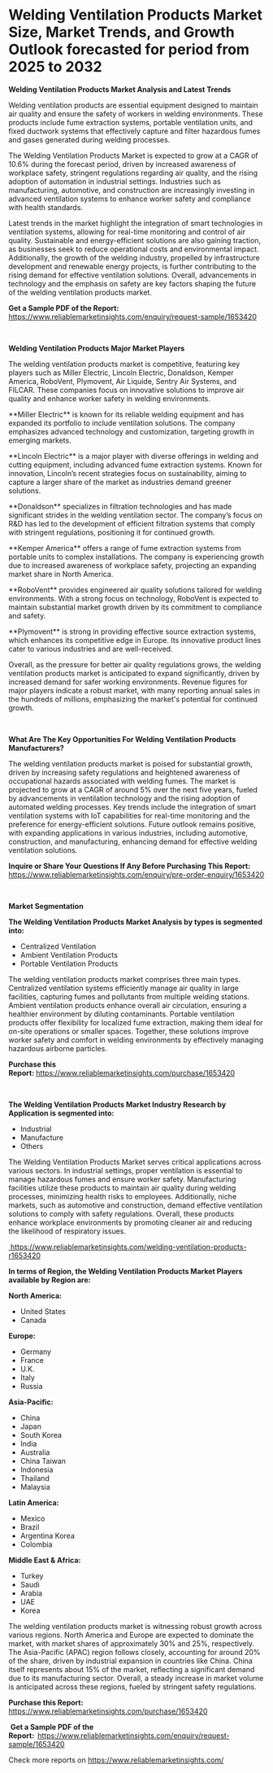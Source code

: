 <p><h1>Welding Ventilation Products Market Size, Market Trends, and Growth Outlook forecasted for period from 2025 to 2032</h1></p><p><strong>Welding Ventilation Products Market Analysis and Latest Trends</strong></p>
<p><p>Welding ventilation products are essential equipment designed to maintain air quality and ensure the safety of workers in welding environments. These products include fume extraction systems, portable ventilation units, and fixed ductwork systems that effectively capture and filter hazardous fumes and gases generated during welding processes. </p><p>The Welding Ventilation Products Market is expected to grow at a CAGR of 10.6% during the forecast period, driven by increased awareness of workplace safety, stringent regulations regarding air quality, and the rising adoption of automation in industrial settings. Industries such as manufacturing, automotive, and construction are increasingly investing in advanced ventilation systems to enhance worker safety and compliance with health standards. </p><p>Latest trends in the market highlight the integration of smart technologies in ventilation systems, allowing for real-time monitoring and control of air quality. Sustainable and energy-efficient solutions are also gaining traction, as businesses seek to reduce operational costs and environmental impact. Additionally, the growth of the welding industry, propelled by infrastructure development and renewable energy projects, is further contributing to the rising demand for effective ventilation solutions. Overall, advancements in technology and the emphasis on safety are key factors shaping the future of the welding ventilation products market.</p></p>
<p><strong>Get a Sample PDF of the Report:&nbsp;</strong> <a href="https://www.reliablemarketinsights.com/enquiry/request-sample/1653420?utm_campaign=3015&utm_medium=2&utm_source=Github&utm_content=ia&utm_term=08032025&utm_id=welding-ventilation-products">https://www.reliablemarketinsights.com/enquiry/request-sample/1653420</a></p>
<p>&nbsp;</p>
<p><strong>Welding Ventilation Products Major Market Players</strong></p>
<p><p>The welding ventilation products market is competitive, featuring key players such as Miller Electric, Lincoln Electric, Donaldson, Kemper America, RoboVent, Plymovent, Air Liquide, Sentry Air Systems, and FILCAR. These companies focus on innovative solutions to improve air quality and enhance worker safety in welding environments.</p><p>**Miller Electric** is known for its reliable welding equipment and has expanded its portfolio to include ventilation solutions. The company emphasizes advanced technology and customization, targeting growth in emerging markets.</p><p>**Lincoln Electric** is a major player with diverse offerings in welding and cutting equipment, including advanced fume extraction systems. Known for innovation, Lincoln’s recent strategies focus on sustainability, aiming to capture a larger share of the market as industries demand greener solutions.</p><p>**Donaldson** specializes in filtration technologies and has made significant strides in the welding ventilation sector. The company’s focus on R&D has led to the development of efficient filtration systems that comply with stringent regulations, positioning it for continued growth.</p><p>**Kemper America** offers a range of fume extraction systems from portable units to complex installations. The company is experiencing growth due to increased awareness of workplace safety, projecting an expanding market share in North America.</p><p>**RoboVent** provides engineered air quality solutions tailored for welding environments. With a strong focus on technology, RoboVent is expected to maintain substantial market growth driven by its commitment to compliance and safety.</p><p>**Plymovent** is strong in providing effective source extraction systems, which enhances its competitive edge in Europe. Its innovative product lines cater to various industries and are well-received.</p><p>Overall, as the pressure for better air quality regulations grows, the welding ventilation products market is anticipated to expand significantly, driven by increased demand for safer working environments. Revenue figures for major players indicate a robust market, with many reporting annual sales in the hundreds of millions, emphasizing the market's potential for continued growth.</p></p>
<p>&nbsp;</p>
<p><strong>What Are The Key Opportunities For Welding Ventilation Products Manufacturers?</strong></p>
<p><p>The welding ventilation products market is poised for substantial growth, driven by increasing safety regulations and heightened awareness of occupational hazards associated with welding fumes. The market is projected to grow at a CAGR of around 5% over the next five years, fueled by advancements in ventilation technology and the rising adoption of automated welding processes. Key trends include the integration of smart ventilation systems with IoT capabilities for real-time monitoring and the preference for energy-efficient solutions. Future outlook remains positive, with expanding applications in various industries, including automotive, construction, and manufacturing, enhancing demand for effective welding ventilation solutions.</p></p>
<p><strong>Inquire or Share Your Questions If Any Before Purchasing This Report:</strong> <a href="https://www.reliablemarketinsights.com/enquiry/pre-order-enquiry/1653420?utm_campaign=3015&utm_medium=2&utm_source=Github&utm_content=ia&utm_term=08032025&utm_id=welding-ventilation-products">https://www.reliablemarketinsights.com/enquiry/pre-order-enquiry/1653420</a></p>
<p>&nbsp;</p>
<p><strong>Market Segmentation</strong></p>
<p><strong>The Welding Ventilation Products Market Analysis by types is segmented into:</strong></p>
<p><ul><li>Centralized Ventilation</li><li>Ambient Ventilation Products</li><li>Portable Ventilation Products</li></ul></p>
<p><p>The welding ventilation products market comprises three main types. Centralized ventilation systems efficiently manage air quality in large facilities, capturing fumes and pollutants from multiple welding stations. Ambient ventilation products enhance overall air circulation, ensuring a healthier environment by diluting contaminants. Portable ventilation products offer flexibility for localized fume extraction, making them ideal for on-site operations or smaller spaces. Together, these solutions improve worker safety and comfort in welding environments by effectively managing hazardous airborne particles.</p></p>
<p><strong>Purchase this Report:&nbsp;</strong><a href="https://www.reliablemarketinsights.com/purchase/1653420?utm_campaign=3015&utm_medium=2&utm_source=Github&utm_content=ia&utm_term=08032025&utm_id=welding-ventilation-products">https://www.reliablemarketinsights.com/purchase/1653420</a></p>
<p>&nbsp;</p>
<p><strong>The Welding Ventilation Products Market Industry Research by Application is segmented into:</strong></p>
<p><ul><li>Industrial</li><li>Manufacture</li><li>Others</li></ul></p>
<p><p>The Welding Ventilation Products Market serves critical applications across various sectors. In industrial settings, proper ventilation is essential to manage hazardous fumes and ensure worker safety. Manufacturing facilities utilize these products to maintain air quality during welding processes, minimizing health risks to employees. Additionally, niche markets, such as automotive and construction, demand effective ventilation solutions to comply with safety regulations. Overall, these products enhance workplace environments by promoting cleaner air and reducing the likelihood of respiratory issues.</p></p>
<p><a href="https://www.reliablemarketinsights.com/welding-ventilation-products-r1653420?utm_campaign=3015&utm_medium=2&utm_source=Github&utm_content=ia&utm_term=08032025&utm_id=welding-ventilation-products">&nbsp;https://www.reliablemarketinsights.com/welding-ventilation-products-r1653420</a></p>
<p><strong>In terms of Region, the Welding Ventilation Products Market Players available by Region are:</strong></p>
<p>
    <p> <strong> North America: </strong>
        <ul>
            <li>United States</li>
            <li>Canada</li>
        </ul>
        </p> 
    <p> <strong> Europe: </strong>
        <ul>
            <li>Germany</li>
            <li>France</li>
            <li>U.K.</li>
            <li>Italy</li>
            <li>Russia</li>
        </ul>
        </p> 
    <p> <strong> Asia-Pacific: </strong>
        <ul>
            <li>China</li>
            <li>Japan</li>
            <li>South Korea</li>
            <li>India</li>
            <li>Australia</li>
            <li>China Taiwan</li>
            <li>Indonesia</li>
            <li>Thailand</li>
            <li>Malaysia</li>
        </ul>
        </p> 
    <p> <strong> Latin America: </strong>
        <ul>
            <li>Mexico</li>
            <li>Brazil</li>
            <li>Argentina Korea</li>
            <li>Colombia</li>
        </ul>
        </p> 
    <p> <strong> Middle East & Africa: </strong>
        <ul>
            <li>Turkey</li>
            <li>Saudi</li>
            <li>Arabia</li>
            <li>UAE</li>
            <li>Korea</li>
        </ul>
    </p>
    </p>
<p><p>The welding ventilation products market is witnessing robust growth across various regions. North America and Europe are expected to dominate the market, with market shares of approximately 30% and 25%, respectively. The Asia-Pacific (APAC) region follows closely, accounting for around 20% of the share, driven by industrial expansion in countries like China. China itself represents about 15% of the market, reflecting a significant demand due to its manufacturing sector. Overall, a steady increase in market volume is anticipated across these regions, fueled by stringent safety regulations.</p></p>
<p><strong>Purchase this Report: </strong><a href="https://www.reliablemarketinsights.com/purchase/1653420?utm_campaign=3015&utm_medium=2&utm_source=Github&utm_content=ia&utm_term=08032025&utm_id=welding-ventilation-products">https://www.reliablemarketinsights.com/purchase/1653420</a></p>
<p>&nbsp;<strong>Get a Sample PDF of the Report:&nbsp;&nbsp;</strong><a href="https://www.reliablemarketinsights.com/enquiry/request-sample/1653420?utm_campaign=3015&utm_medium=2&utm_source=Github&utm_content=ia&utm_term=08032025&utm_id=welding-ventilation-products">https://www.reliablemarketinsights.com/enquiry/request-sample/1653420</a></p>
<p><strong></strong></p>
<p>Check more reports on <a href="https://www.reliablemarketinsights.com/?utm_campaign=3015&utm_medium=2&utm_source=Github&utm_content=ia&utm_term=08032025&utm_id=welding-ventilation-products">https://www.reliablemarketinsights.com/</a></p>